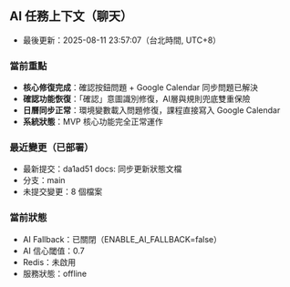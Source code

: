 ## AI 任務上下文（聊天）

- 最後更新：2025-08-11 23:57:07（台北時間, UTC+8）

### 當前重點
- **核心修復完成**：確認按鈕問題 + Google Calendar 同步問題已解決
- **確認功能恢復**：「確認」意圖識別修復，AI層與規則兜底雙重保險
- **日曆同步正常**：環境變數載入問題修復，課程直接寫入 Google Calendar
- **系統狀態**：MVP 核心功能完全正常運作

### 最近變更（已部署）
- 最新提交：da1ad51 docs: 同步更新狀態文檔
- 分支：main
- 未提交變更：8 個檔案

### 當前狀態
- AI Fallback：已關閉（ENABLE_AI_FALLBACK=false）
- AI 信心閾值：0.7
- Redis：未啟用
- 服務狀態：offline
